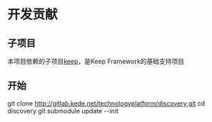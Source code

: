开发贡献
===============

## 子项目
本项目依赖的子项目[keep](http://gitlab.kede.net/technologyplatform/keep)，是Keep Framework的基础支持项目

## 开始
git clone http://gitlab.kede.net/technologyplatform/discovery.git
cd discovery
git submodule update --init